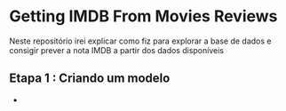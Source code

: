 # Getting IMDB From Movies Reviews

Neste repositório irei explicar como fiz para explorar a base de dados e consigir prever a nota IMDB a partir dos dados disponíveis

## Etapa 1 : Criando um modelo 
- 
